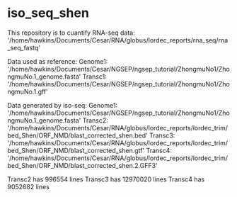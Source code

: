 # iso_seq_shen

This repository is to cuantify RNA-seq data:
'/home/hawkins/Documents/Cesar/RNA/globus/lordec_reports/rna_seq/rna_seq_fastq'

Data used as reference:
Genome1: '/home/hawkins/Documents/Cesar/NGSEP/ngsep_tutorial/ZhongmuNo1/ZhongmuNo.1_genome.fasta'
Transc1: '/home/hawkins/Documents/Cesar/NGSEP/ngsep_tutorial/ZhongmuNo1/ZhongmuNo.1.gff'

Data generated by iso-seq:
Genome1: '/home/hawkins/Documents/Cesar/NGSEP/ngsep_tutorial/ZhongmuNo1/ZhongmuNo.1_genome.fasta'
Transc2: '/home/hawkins/Documents/Cesar/RNA/globus/lordec_reports/lordec_trim/bed_Shen/ORF_NMD/blast_corrected_shen.bed'
Transc3: '/home/hawkins/Documents/Cesar/RNA/globus/lordec_reports/lordec_trim/bed_Shen/ORF_NMD/blast_corrected_shen.gtf'
Transc4: '/home/hawkins/Documents/Cesar/RNA/globus/lordec_reports/lordec_trim/bed_Shen/ORF_NMD/blast_corrected_shen.2.GFF3'

Transc2 has 996554 lines
Transc3 has 12970020 lines
Transc4 has 9052682 lines 